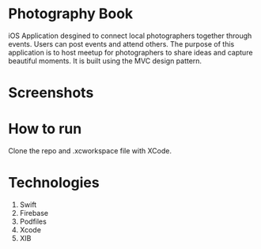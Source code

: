 # Photography Book
iOS Application desgined to connect local photographers together through events. Users can post events and attend others. The purpose of this application is to host meetup for photographers to share ideas and capture beautiful moments. It is built using the MVC design pattern.

# Screenshots

# How to run
Clone the repo and .xcworkspace file with XCode. 

# Technologies
1. Swift
2. Firebase
3. Podfiles
4. Xcode
5. XIB

